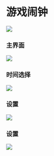 # 游戏闹钟
![](/pic/1.png)

### 主界面
![](/pic/2.png)

### 时间选择
![](/pic/3.png)

### 设置
![](/pic/4.png)

### 设置
![](/pic/5.png)

